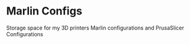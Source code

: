 # Marlin Configs
Storage space for my 3D printers Marlin configurations and PrusaSlicer Configurations

